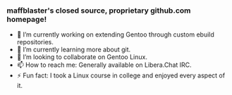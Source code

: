 ### maffblaster's closed source, proprietary github.com homepage!

- 🔭 I’m currently working on extending Gentoo through custom ebuild repositories.
- 🌱 I’m currently learning more about git.
- 👯 I’m looking to collaborate on Gentoo Linux.
- 📫 How to reach me: Generally available on Libera.Chat IRC.
- ⚡ Fun fact: I took a Linux course in college and enjoyed every aspect of it.
